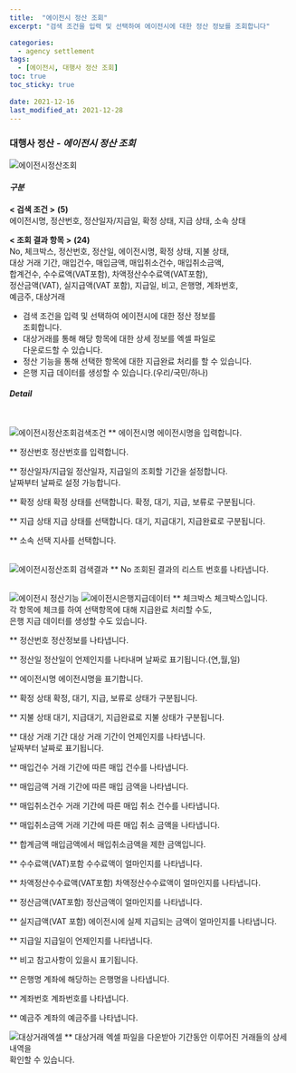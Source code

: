 ```yaml
---
title:  "에이전시 정산 조회"
excerpt: "검색 조건을 입력 및 선택하여 에이전시에 대한 정산 정보를 조회합니다"

categories:
  - agency settlement
tags:
  - [에이전시, 대행사 정산 조회]
toc: true
toc_sticky: true
 
date: 2021-12-16
last_modified_at: 2021-12-28
---
```

### 대행사 정산 - *에이전시 정산 조회*
![에이전시정산조회](https://user-images.githubusercontent.com/95394003/147536704-5840df26-98ce-4d60-9919-855427bccf11.jpeg)

#### *구분* <br>
**< 검색 조건 >** **(5)**
<br>에이전시명, 정산번호, 정산일자/지급일, 확정 상태, 지급 상태, 소속 상태

**< 조회 결과 항목 >** **(24)**
<br>No, 체크박스, 정산번호, 정산일, 에이전시명, 확정 상태, 지불 상태,<br> 대상 거래 기간, 매입건수, 매입금액, 매입취소건수, 매입취소금액,<br>합계건수, 수수료액(VAT포함), 차액정산수수료액(VAT포함),<br>정산금액(VAT), 실지급액(VAT 포함), 지급일, 비고, 은행명, 계좌번호,<br>예금주, 대상거래


- 검색 조건을 입력 및 선택하여 에이전시에 대한 정산 정보를<br>조회합니다.
- 대상거래를 통해 해당 항목에 대한 상세 정보를 엑셀 파일로<br>다운로드할 수 있습니다.
- 정산 기능을 통해 선택한 항목에 대한 지급완료 처리를 할 수 있습니다.
- 은행 지급 데이터를 생성할 수 있습니다.(우리/국민/하나)

#### *Detail*
<br>

![에이전시정산조회검색조건](https://user-images.githubusercontent.com/95394003/147536912-9b369a8f-0907-40a3-ab00-9c516103893f.jpeg)
** 에이전시명
에이전시명을 입력합니다.

** 정산번호
정산번호를 입력합니다.

** 정산일자/지급일
정산일자, 지급일의 조회할 기간을 설정합니다.<br>날짜부터 날짜로 설정 가능합니다.

** 확정 상태
확정 상태를 선택합니다. 확정, 대기, 지급, 보류로 구분됩니다.

** 지급 상태
지급 상태를 선택합니다. 대기, 지급대기, 지급완료로 구분됩니다.

** 소속 선택
지사를 선택합니다.
<br>
<br>

![에이전시정산조회 검색결과](https://user-images.githubusercontent.com/95394003/147536959-9cef2c3d-633a-4293-9fb5-d8f362d593e9.jpeg)
** No
조회된 결과의 리스트 번호를 나타냅니다.
<br>
<br>

![에이전시 정산기능](https://user-images.githubusercontent.com/95394003/147537101-d1a7d088-6545-40aa-a1f2-b974fafad316.jpeg)
![에이전시은행지급데이터](https://user-images.githubusercontent.com/95394003/147537163-8eaa73e9-e0b2-47d5-be5a-6de7e791f9a2.jpeg)
** 체크박스
체크박스입니다.<br>각 항목에 체크를 하여 선택항목에 대해 지급완료 처리할 수도,<br>은행 지급 데이터를 생성할 수도 있습니다.

** 정산번호
정산정보를 나타냅니다.

** 정산일
정산일이 언제인지를 나타내며 날짜로 표기됩니다.(연,월,일)

** 에이전시명
에이전시명을 표기합니다.

** 확정 상태
확정, 대기, 지급, 보류로 상태가 구분됩니다.

** 지불 상태
대기, 지급대기, 지급완료로 지불 상태가 구분됩니다.

** 대상 거래 기간
대상 거래 기간이 언제인지를 나타냅니다.<br>
날짜부터 날짜로 표기됩니다.

** 매입건수
거래 기간에 따른 매입 건수를 나타냅니다.

** 매입금액
거래 기간에 따른 매입 금액을 나타냅니다.

** 매입취소건수
거래 기간에 따른 매입 취소 건수를 나타냅니다.

** 매입취소금액
거래 기간에 따른 매입 취소 금액을 나타냅니다.

** 합계금액
매입금액에서 매입취소금액을 제한 금액입니다.

** 수수료액(VAT)포함
수수료액이 얼마인지를 나타냅니다.

** 차액정산수수료액(VAT포함)
차액정산수수료액이 얼마인지를 나타냅니다.

** 정산금액(VAT포함)
정산금액이 얼마인지를 나타냅니다.

** 실지급액(VAT 포함)
에이전시에 실제 지급되는 금액이 얼마인지를 나타냅니다.

** 지급일
지급일이 언제인지를 나타냅니다.

** 비고
참고사항이 있을시 표기됩니다.

** 은행명
계좌에 해당하는 은행명을 나타냅니다.

** 계좌번호
계좌번호를 나타냅니다.

** 예금주
계좌의 예금주를 나타냅니다.
<br>

![대상거래엑셀](https://user-images.githubusercontent.com/95394003/146875647-2377d39f-90b4-4f57-a1c1-6c291f48a83f.jpeg)
** 대상거래
엑셀 파일을 다운받아 기간동안 이루어진 거래들의 상세 내역을<br>확인할 수 있습니다.